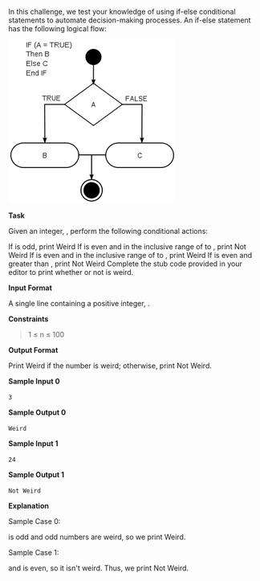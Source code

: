 In this challenge, we test your knowledge of using if-else conditional statements to automate decision-making processes. An if-else statement has the following logical flow:

![github](flujo.png "Wikipedia if-else flow chart")

**Task**

Given an integer, , perform the following conditional actions:

If  is odd, print Weird
If  is even and in the inclusive range of  to , print Not Weird
If  is even and in the inclusive range of  to , print Weird
If  is even and greater than , print Not Weird
Complete the stub code provided in your editor to print whether or not  is weird.

**Input Format**

A single line containing a positive integer, .

**Constraints**

> 1 ≤ n ≤ 100

**Output Format**

Print Weird if the number is weird; otherwise, print Not Weird.

**Sample Input 0**

`3`

**Sample Output 0**

`Weird`

**Sample Input 1**

`24`

**Sample Output 1**

`Not Weird`

**Explanation**

Sample Case 0:

 is odd and odd numbers are weird, so we print Weird.

Sample Case 1:

 and  is even, so it isn't weird. Thus, we print Not Weird.